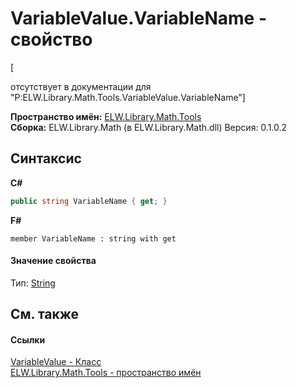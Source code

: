 # VariableValue.VariableName - свойство
 

\[<summary> отсутствует в документации для "P:ELW.Library.Math.Tools.VariableValue.VariableName"\]

**Пространство имён:**&nbsp;<a href="N_ELW_Library_Math_Tools">ELW.Library.Math.Tools</a><br />**Сборка:**&nbsp;ELW.Library.Math (в ELW.Library.Math.dll) Версия: 0.1.0.2

## Синтаксис

**C#**<br />
``` C#
public string VariableName { get; }
```

**F#**<br />
``` F#
member VariableName : string with get

```


#### Значение свойства
Тип:&nbsp;<a href="http://msdn2.microsoft.com/ru-ru/library/s1wwdcbf" target="_blank">String</a>

## См. также


#### Ссылки
<a href="T_ELW_Library_Math_Tools_VariableValue">VariableValue - Класс</a><br /><a href="N_ELW_Library_Math_Tools">ELW.Library.Math.Tools - пространство имён</a><br />